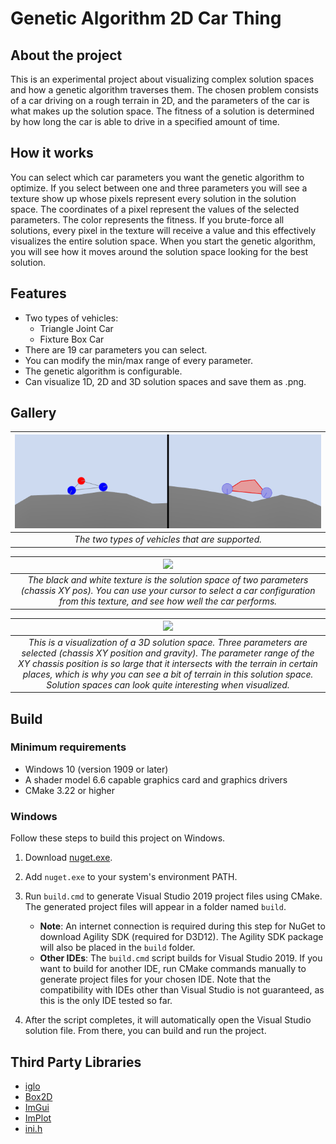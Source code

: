 # Genetic Algorithm 2D Car Thing

## About the project

This is an experimental project about visualizing complex solution spaces and how a genetic algorithm traverses them. The chosen problem consists of a car driving on a rough terrain in 2D, and the parameters of the car is what makes up the solution space. The fitness of a solution is determined by how long the car is able to drive in a specified amount of time.

## How it works

You can select which car parameters you want the genetic algorithm to optimize. If you select between one and three parameters you will see a texture show up whose pixels represent every solution in the solution space. The coordinates of a pixel represent the values of the selected parameters. The color represents the fitness. If you brute-force all solutions, every pixel in the texture will receive a value and this effectively visualizes the entire solution space. When you start the genetic algorithm, you will see how it moves around the solution space looking for the best solution.

## Features

- Two types of vehicles:
  - Triangle Joint Car
  - Fixture Box Car
- There are 19 car parameters you can select.
- You can modify the min/max range of every parameter.
- The genetic algorithm is configurable.
- Can visualize 1D, 2D and 3D solution spaces and save them as .png.

## Gallery

| ![](images/car-types.png) | 
|:--:| 
| *The two types of vehicles that are supported.* |

| ![](images/picking-a-solution.gif) | 
|:--:| 
| *The black and white texture is the solution space of two parameters (chassis XY pos). You can use your cursor to select a car configuration from this texture, and see how well the car performs.* |

| ![](images/zoomed-out-solution-space.gif) | 
|:--:| 
| *This is a visualization of a 3D solution space. Three parameters are selected (chassis XY position and gravity). The parameter range of the XY chassis position is so large that it intersects with the terrain in certain places, which is why you can see a bit of terrain in this solution space. Solution spaces can look quite interesting when visualized.* |

## Build

### Minimum requirements

- Windows 10 (version 1909 or later)
- A shader model 6.6 capable graphics card and graphics drivers
- CMake 3.22 or higher

### Windows

Follow these steps to build this project on Windows.

1. Download [nuget.exe](https://learn.microsoft.com/en-us/nuget/install-nuget-client-tools?tabs=windows#nugetexe-cli).

2. Add `nuget.exe` to your system's environment PATH.

3. Run `build.cmd` to generate Visual Studio 2019 project files using CMake. The generated project files will appear in a folder named `build`.
   - **Note**: An internet connection is required during this step for NuGet to download Agility SDK (required for D3D12). The Agility SDK package will also be placed in the `build` folder.
   - **Other IDEs**: The `build.cmd` script builds for Visual Studio 2019. If you want to build for another IDE, run CMake commands manually to generate project files for your chosen IDE. Note that the compatibility with IDEs other than Visual Studio is not guaranteed, as this is the only IDE tested so far.

4. After the script completes, it will automatically open the Visual Studio solution file. From there, you can build and run the project.

## Third Party Libraries

- [iglo](https://github.com/c-chiniquy/iglo)
- [Box2D](https://github.com/erincatto/box2d)
- [ImGui](https://github.com/ocornut/imgui)
- [ImPlot](https://github.com/epezent/implot)
- [ini.h](https://github.com/mattiasgustavsson/libs/blob/main/ini.h)

